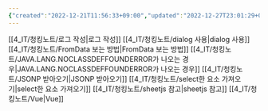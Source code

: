 ```yaml
---
{"created":"2022-12-21T11:56:33+09:00","updated":"2022-12-27T23:01:29+09:00","tags":["MOC"],"dg-publish":true,"date created":"2022-12-27T23:38:10+09:00","date updated":"2022-12-27T23:38:10+09:00","permalink":"/4_IT/청킹노트/청킹노트/","dgPassFrontmatter":true,"noteIcon":""}
---
```



 [[4_IT/청킹노트/로그 작성\|로그 작성]]
 [[4_IT/청킹노트/dialog 사용\|dialog 사용]]
 [[4_IT/청킹노트/FromData 보는 방법\|FromData 보는 방법]]
 [[4_IT/청킹노트/JAVA.LANG.NOCLASSDEFFOUNDERROR가 나오는 경우\|JAVA.LANG.NOCLASSDEFFOUNDERROR가 나오는 경우]]
 [[4_IT/청킹노트/JSONP 받아오기\|JSONP 받아오기]]
 [[4_IT/청킹노트/select한 요소 가져오기\|select한 요소 가져오기]]
 [[4_IT/청킹노트/sheetjs 참고\|sheetjs 참고]]
 [[4_IT/청킹노트/Vue\|Vue]]

